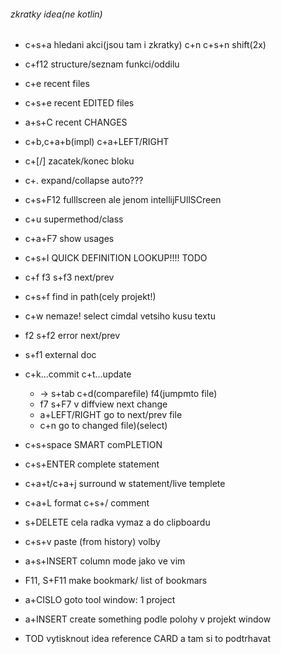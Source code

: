 ###### zkratky idea(ne kotlin)
* c+s+a  hledani akci(jsou tam i zkratky) c+n c+s+n shift(2x)
* c+f12 structure/seznam funkci/oddilu
* c+e recent files
* c+s+e recent EDITED files
* a+s+C recent CHANGES
* c+b,c+a+b(impl) c+a+LEFT/RIGHT
* c+[/]  zacatek/konec bloku 
* c+. expand/collapse  auto???
* c+s+F12  fulllscreen ale jenom intellijFUllSCreen
* c+u supermethod/class
* c+a+F7 show usages    
* c+s+I QUICK DEFINITION LOOKUP!!!! TODO
* c+f f3 s+f3 next/prev
* c+s+f find in path(cely projekt!)
* c+w nemaze! select cimdal vetsiho kusu textu
* f2 s+f2 error next/prev
* s+f1 external doc
* c+k...commit c+t...update 
    * -> s+tab c+d(comparefile) f4(jumpmto file)
    *  f7 s+F7 v diffview next change
    * a+LEFT/RIGHT go to next/prev file
    * c+n go to changed file)(select)
    
* c+s+space SMART comPLETION
* c+s+ENTER complete statement
* c+a+t/c+a+j surround w statement/live templete
* c+a+L format c+s+/ comment
* s+DELETE cela radka vymaz a do clipboardu
* c+s+v paste (from history) volby
* a+s+INSERT  column mode jako ve vim  
* F11, S+F11   make bookmark/ list of bookmars

*  a+CISLO goto tool window: 1 project
*  a+INSERT create something podle polohy v projekt window

* TOD vytisknout idea reference CARD a tam si to podtrhavat